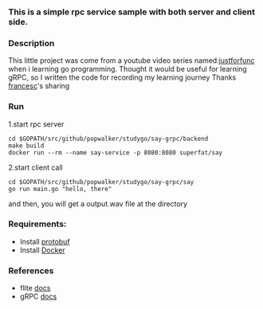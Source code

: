 ### This is a simple rpc service sample with both server and client side.

### Description
This little project was come from a youtube video series named:[justforfunc](https://youtube.com/c/justforfunc) when i learning go programming.
Thought it would be useful for learning gRPC, so I written the code for recording my learning journey
Thanks [francesc](https://twitter.com/francesc)'s sharing

### Run

1.start rpc server
```shell
cd $GOPATH/src/github/popwalker/studygo/say-grpc/backend
make build
docker run --rm --name say-service -p 8080:8080 superfat/say
```
2.start client call
```shell
cd $GOPATH/src/github/popwalker/studygo/say-grpc/say
go run main.go "hello, there"
```
and then, you will get a output.wav file at the directory

### Requirements:
- Install [protobuf](https://github.com/google/protobuf/releases)
- Install [Docker](https://docs.docker.com/get-started/)

### References
- flite [docs](http://www.speech.cs.cmu.edu/flite/)
- gRPC [docs](https://grpc.io/)

